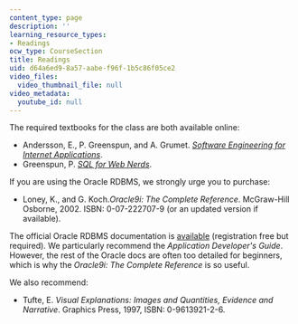 ```yaml
---
content_type: page
description: ''
learning_resource_types:
- Readings
ocw_type: CourseSection
title: Readings
uid: d64a6ed9-8a57-aabe-f96f-1b5c86f05ce2
video_files:
  video_thumbnail_file: null
video_metadata:
  youtube_id: null
---
```


The required textbooks for the class are both available online:

*   Andersson, E., P. Greenspun, and A. Grumet. [_Software Engineering for Internet Applications_](http://philip.greenspun.com/seia/).
*   Greenspun, P. [_SQL for Web Nerds_](http://philip.greenspun.com/sql/).

If you are using the Oracle RDBMS, we strongly urge you to purchase:

*   Loney, K., and G. Koch._Oracle9i: The Complete Reference_. McGraw-Hill Osborne, 2002. ISBN: 0-07-222707-9 (or an updated version if available).

The official Oracle RDBMS documentation is [available](http://otn.oracle.com/) (registration free but required). We particularly recommend the _Application Developer's Guide_. However, the rest of the Oracle docs are often too detailed for beginners, which is why the _Oracle9i: The Complete Reference_ is so useful.

We also recommend:

*   Tufte, E. _Visual Explanations: Images and Quantities, Evidence and Narrative_. Graphics Press, 1997, ISBN: 0-9613921-2-6.